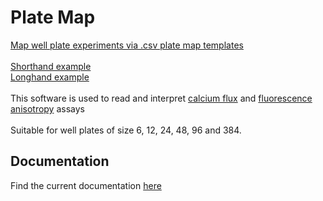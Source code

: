 # Plate Map #
[Map well plate experiments via .csv plate map templates](https://github.com/lawrencecollins/Ca-Flex-Analysis/)<br><br>
[Shorthand example](https://github.com/lawrencecollins/Ca-Flex-Analysis/blob/master/plate-map_example%203nM%20to%203%20uM.csv)<br>
[Longhand example](https://github.com/lawrencecollins/Ca-Flex-Analysis/blob/master/long%20map%20example.csv)<br>
<br>
This software is used to read and interpret [calcium flux](https://github.com/lawrencecollins/calciumflexanalysis) and [fluorescence anisotropy](https://github.com/mariuszlas/Fluorescence-Anisotropy-Analysis) assays<br>
<br>
Suitable for well plates of size 6, 12, 24, 48, 96 and 384. 

## Documentation ##
Find the current documentation [here](https://lawrencecollins.github.io/platemapping/)
